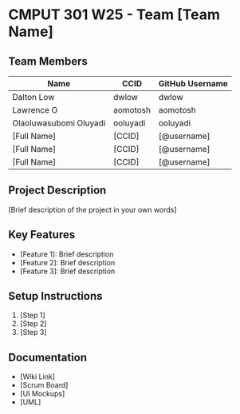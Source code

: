 # CMPUT 301 W25 - Team [Team Name]

## Team Members

| Name                   | CCID   | GitHub Username |
| -----------            | ------  | ---------------|
| Dalton Low             | dwlow   | dwlow          |
| Lawrence O             | aomotosh| aomotosh       |
| Olaoluwasubomi Oluyadi | ooluyadi| ooluyadi       |
| [Full Name]            | [CCID] | [@username]     |
| [Full Name]            | [CCID] | [@username]     |
| [Full Name]             | [CCID] | [@username]     |

## Project Description

[Brief description of the project in your own words]

## Key Features

- [Feature 1]: Brief description
- [Feature 2]: Brief description
- [Feature 3]: Brief description

## Setup Instructions

1. [Step 1]
2. [Step 2]
3. [Step 3]

## Documentation

- [Wiki Link]
- [Scrum Board]
- [UI Mockups]
- [UML]

